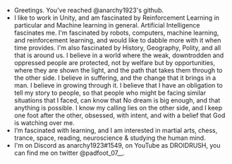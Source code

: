 - Greetings. You've reached @anarchy1923's github. 
- I like to work in Unity, and am fascinated by Reinforcement Learning in particular and Machine learning in general. Artificial Intelligence fascinates me. I'm fascinated by robots, computers, machine learning, and reinforcement learning, and would like to dabble more with it when time provides. I'm also fascinated by History, Geography, Polity, and all that is around us. I believe in a world where the weak, downtrodden and oppressed people are protected, not by welfare but by opportunities, where they are shown the light, and the path that takes them through to the other side. I believe in suffering, and the change that it brings in a man. I believe in growing through it. I believe that I have an obligation to tell my story to people, so that people who might be facing similar situations that I faced, can know that No dream is big enough, and that anything is possible. I know my calling lies on the other side, and I keep one foot after the other, obsessed, with intent, and with a belief that God is watching over me. 
- I’m fascinated with learning, and I am interested in martial arts, chess, trance, space, reading, neuroscience & studying the human mind. 
- I'm on Discord as anarchy1923#1549, on YouTube as DROIDRUSH, you can find me on twitter @padfoot_07__. 

<!---
anarchy1923/anarchy1923 is a ✨ special ✨ repository because its `README.md` (this file) appears on your GitHub profile.
You can click the Preview link to take a look at your changes.
--->
